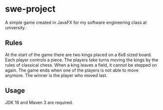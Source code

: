 # swe-project

A simple game created in JavaFX for my software engineering class at university.

## Rules

At the start of the game there are two kings placed on a 6x8 sized board. Each player controls a piece. The players take turns moving the kings by the rules of classical chess. When a king leaves a field, it cannot be stepped on again. The game ends when one of the players is not able to move anymore. The winner is the player who moved last.

## Usage

JDK 16 and Maven 3 are required. 